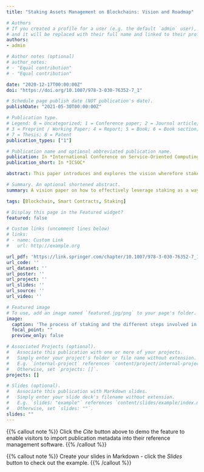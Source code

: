 ```yaml
---
title: "Staking Assets Management on Blockchains: Vision and Roadmap"

# Authors
# If you created a profile for a user (e.g. the default `admin` user), write the username (folder name) here
# and it will be replaced with their full name and linked to their profile.
authors:
- admin

# Author notes (optional)
# author_notes:
# - "Equal contribution"
# - "Equal contribution"

date: "2020-12-17T00:00:00Z"
doi: "https://doi.org/10.1007/978-3-030-76352-7_1"

# Schedule page publish date (NOT publication's date).
publishDate: "2021-05-30T00:00:00Z"

# Publication type.
# Legend: 0 = Uncategorized; 1 = Conference paper; 2 = Journal article;
# 3 = Preprint / Working Paper; 4 = Report; 5 = Book; 6 = Book section;
# 7 = Thesis; 8 = Patent
publication_types: ["1"]

# Publication name and optional abbreviated publication name.
publication: In *International Conference on Service-Oriented Computing*
publication_short: In *ICSOC*

abstract: This paper introduces and explores the vision wherefore stakeholders and the process of staking ---that is, the idea of guaranteeing the quality of a process by risking valuable assets on their correct execution--- may run both on and off a blockchain while in the context of cloud-enabled services and processes. The emerging trend behind blockchain-oriented computing and the reliance on stakeholders therein make distilling and evaluating this vision a priority to deliver high-quality, sustainable services of the future. We identify key defining concepts of stakeholders and the staking process, using three very different staking scenarios as a base. Subsequently, we analyze the key challenges that these stakeholders face and propose the development of a framework that can help overcome these challenges. Finally, we give a road-map to steer systematic research stemming from the proposed vision, leveraging design science along with short-cyclic experimentation.

# Summary. An optional shortened abstract.
summary: A vision paper on how to effectively leverage staking as a way to make use of human expertise in blockchain environments.

tags: [Blockchain, Smart Contracts, Staking]

# Display this page in the Featured widget?
featured: false

# Custom links (uncomment lines below)
# links:
# - name: Custom Link
#   url: http://example.org

url_pdf: 'https://link.springer.com/chapter/10.1007/978-3-030-76352-7_1'
url_code: ''
url_dataset: ''
url_poster: ''
url_project: ''
url_slides: ''
url_source: ''
url_video: ''

# Featured image
# To use, add an image named `featured.jpg/png` to your page's folder.
image:
  caption: 'The process of staking and the different steps involved in the necessary decisions of stakers. The main process execution is outside of the stakers control and is therefore not shown with a solid line around the box.'
  focal_point: ""
  preview_only: false

# Associated Projects (optional).
#   Associate this publication with one or more of your projects.
#   Simply enter your project's folder or file name without extension.
#   E.g. `internal-project` references `content/project/internal-project/index.md`.
#   Otherwise, set `projects: []`.
projects: []

# Slides (optional).
#   Associate this publication with Markdown slides.
#   Simply enter your slide deck's filename without extension.
#   E.g. `slides: "example"` references `content/slides/example/index.md`.
#   Otherwise, set `slides: ""`.
slides: ""
---
```


{{% callout note %}}
Click the *Cite* button above to demo the feature to enable visitors to import publication metadata into their reference management software.
{{% /callout %}}

{{% callout note %}}
Create your slides in Markdown - click the *Slides* button to check out the example.
{{% /callout %}}

<!-- Supplementary notes can be added here, including [code, math, and images](https://wowchemy.com/docs/writing-markdown-latex/). -->
